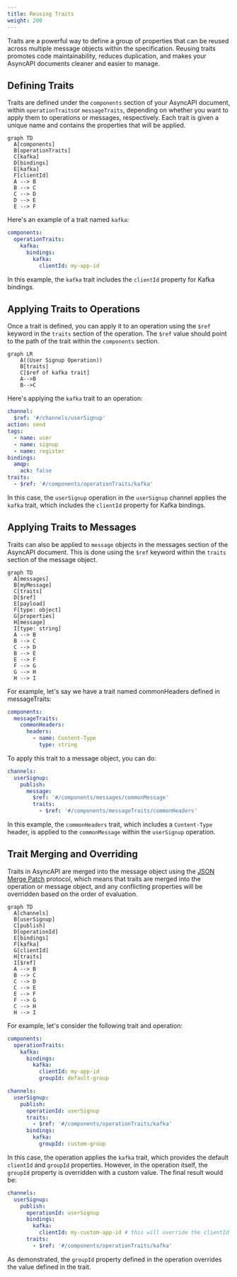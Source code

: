 ```yaml
---
title: Reusing Traits
weight: 200
---
```


Traits are a powerful way to define a group of properties that can be reused across multiple message objects within the specification. Reusing traits promotes code maintainability, reduces duplication, and makes your AsyncAPI documents cleaner and easier to manage.

## Defining Traits

Traits are defined under the `components` section of your AsyncAPI document, within `operationTraits`or `messageTraits`, depending on whether you want to apply them to operations or messages, respectively. Each trait is given a unique name and contains the properties that will be applied.

```mermaid
graph TD
  A[components]
  B[operationTraits]
  C[kafka]
  D[bindings]
  E[kafka]
  F[clientId]
  A --> B
  B --> C
  C --> D
  D --> E
  E --> F
```

Here's an example of a trait named `kafka`:

```yml
components:
  operationTraits:
    kafka:
      bindings:
        kafka:
          clientId: my-app-id
```

In this example, the `kafka` trait includes the `clientId` property for Kafka bindings.

## Applying Traits to Operations

Once a trait is defined, you can apply it to an operation using the `$ref` keyword in the `traits` section of the operation. The `$ref` value should point to the path of the trait within the `components` section.

```mermaid
graph LR
    A((User Signup Operation))
    B[traits]
    C[$ref of kafka trait]
    A-->B
    B-->C
```

Here's applying the `kafka` trait to an operation:

```yml
channel:
  $ref: '#/channels/userSignup'
action: send
tags:
  - name: user
  - name: signup
  - name: register
bindings:
  amqp:
    ack: false
traits:
  - $ref: '#/components/operationTraits/kafka'
```

In this case, the `userSignup` operation in the `userSignup` channel applies the `kafka` trait, which includes the `clientId` property for Kafka bindings.

## Applying Traits to Messages

Traits can also be applied to `message` objects in the messages section of the AsyncAPI document. This is done using the `$ref` keyword within the `traits` section of the message object.

```mermaid
graph TD
  A[messages]
  B[myMessage]
  C[traits]
  D[$ref]
  E[payload]
  F[type: object]
  G[properties]
  H[message]
  I[type: string]
  A --> B
  B --> C
  C --> D
  B --> E
  E --> F
  F --> G
  G --> H
  H --> I
```

For example, let's say we have a trait named commonHeaders defined in messageTraits:

```yml
components:
  messageTraits:
    commonHeaders:
      headers:
        - name: Content-Type
          type: string
```

To apply this trait to a message object, you can do:

```yml
channels:
  userSignup:
    publish:
      message:
        $ref: '#/components/messages/commonMessage'
        traits:
          - $ref: '#/components/messageTraits/commonHeaders'
```

In this example, the `commonHeaders` trait, which includes a `Content-Type` header, is applied to the `commonMessage` within the `userSignup` operation.

## Trait Merging and Overriding

Traits in AsyncAPI are merged into the message object using the [JSON Merge Patch](https://datatracker.ietf.org/doc/html/rfc7386) protocol, which means that traits are merged into the operation or message object, and any conflicting properties will be overridden based on the order of evaluation.

```mermaid
graph TD
  A[channels]
  B[userSignup]
  C[publish]
  D[operationId]
  E[bindings]
  F[kafka]
  G[clientId]
  H[traits]
  I[$ref]
  A --> B
  B --> C
  C --> D
  C --> E
  E --> F
  F --> G
  C --> H
  H --> I

```

For example, let's consider the following trait and operation:

```yml
components:
  operationTraits:
    kafka:
      bindings:
        kafka:
          clientId: my-app-id
          groupId: default-group

channels:
  userSignup:
    publish:
      operationId: userSignup
      traits:
        - $ref: '#/components/operationTraits/kafka'
      bindings:
        kafka:
          groupId: custom-group
```

In this case, the operation applies the `kafka` trait, which provides the default `clientId` and `groupId` properties. However, in the operation itself, the `groupId` property is overridden with a custom value. The final result would be:

```yml
channels:
  userSignup:
    publish:
      operationId: userSignup
      bindings:
        kafka:
          clientId: my-custom-app-id # this will override the clientId defined in trait
      traits:
        - $ref: '#/components/operationTraits/kafka'
```

As demonstrated, the `groupId` property defined in the operation overrides the value defined in the trait.
